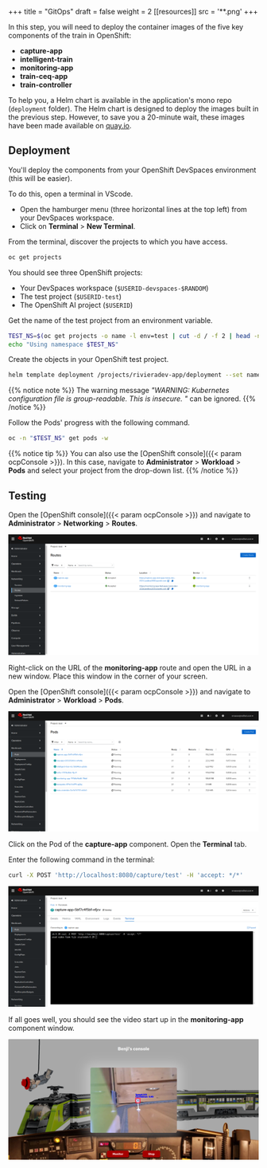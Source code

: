 +++
title = "GitOps"
draft = false
weight = 2
[[resources]]
  src = '**.png'
+++

In this step, you will need to deploy the container images of the five key components of the train in OpenShift:

- **capture-app**
- **intelligent-train**
- **monitoring-app**
- **train-ceq-app**
- **train-controller**

To help you, a Helm chart is available in the application's mono repo (`deployment` folder).
The Helm chart is designed to deploy the images built in the previous step.
However, to save you a 20-minute wait, these images have been made available on [quay.io](https://quay.io/organization/riviera-dev-2024).

## Deployment

You'll deploy the components from your OpenShift DevSpaces environment (this will be easier).

To do this, open a terminal in VScode.

- Open the hamburger menu (three horizontal lines at the top left) from your DevSpaces workspace.
- Click on **Terminal** > **New Terminal**.

From the terminal, discover the projects to which you have access.

```sh
oc get projects
```

You should see three OpenShift projects:

- Your DevSpaces workspace (`$USERID-devspaces-$RANDOM`)
- The test project (`$USERID-test`)
- The OpenShift AI project (`$USERID`)

Get the name of the test project from an environment variable.

```sh
TEST_NS=$(oc get projects -o name -l env=test | cut -d / -f 2 | head -n 1)
echo "Using namespace $TEST_NS"
```

Create the objects in your OpenShift test project.

```sh
helm template deployment /projects/rivieradev-app/deployment --set namespace="$TEST_NS" | oc apply -f -
```

{{% notice note %}}
The warning message *"WARNING: Kubernetes configuration file is group-readable. This is insecure. "* can be ignored.
{{% /notice %}}

Follow the Pods' progress with the following command.

```sh
oc -n "$TEST_NS" get pods -w
```

{{% notice tip %}}
You can also use the [OpenShift console]({{< param ocpConsole >}}).
In this case, navigate to **Administrator** > **Workload** > **Pods** and select your project from the drop-down list.
{{% /notice %}}

## Testing

Open the [OpenShift console]({{< param ocpConsole >}}) and navigate to **Administrator** > **Networking** > **Routes**.

![](routes.png)

Right-click on the URL of the **monitoring-app** route and open the URL in a new window.
Place this window in the corner of your screen.

Open the [OpenShift console]({{< param ocpConsole >}}) and navigate to **Administrator** > **Workload** > **Pods**.

![](pods.png)

Click on the Pod of the **capture-app** component.
Open the **Terminal** tab.

Enter the following command in the terminal:

```sh
curl -X POST 'http://localhost:8080/capture/test' -H 'accept: */*'
```

![](start-capture.png)

If all goes well, you should see the video start up in the **monitoring-app** component window.

![](monitoring-app.png)

